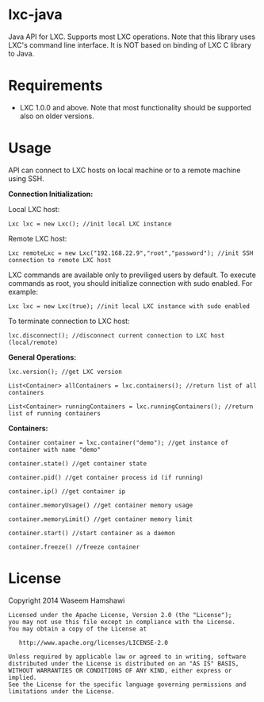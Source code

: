 lxc-java
========

Java API for LXC.
Supports most LXC operations.
Note that this library uses LXC's command line interface. It is NOT based on binding of LXC C library to Java.

Requirements
========

- LXC 1.0.0 and above. Note that most functionality should be supported also on older versions.

Usage
========

API can connect to LXC hosts on local machine or to a remote machine using SSH.

**Connection Initialization:**

Local LXC host:

	Lxc lxc = new Lxc(); //init local LXC instance

Remote LXC host:

	Lxc remoteLxc = new Lxc("192.168.22.9","root","password"); //init SSH connection to remote LXC host

LXC commands are available only to previliged users by default. To execute commands as root, you should initialize connection with sudo enabled. For example:

	Lxc lxc = new Lxc(true); //init local LXC instance with sudo enabled
	
To terminate connection to LXC host:

	lxc.disconnect(); //disconnect current connection to LXC host (local/remote)

**General Operations:**

	lxc.version(); //get LXC version

	List<Container> allContainers = lxc.containers(); //return list of all containers

	List<Container> runningContainers = lxc.runningContainers(); //return list of running containers

**Containers:**

	Container container = lxc.container("demo"); //get instance of container with name "demo"
	
	container.state() //get container state
	
	container.pid() //get container process id (if running)
	
	container.ip() //get container ip
	
	container.memoryUsage() //get container memory usage
	
	container.memoryLimit() //get container memory limit
	
	container.start() //start container as a daemon
	
	container.freeze() //freeze container
	
	
License
========

Copyright 2014 Waseem Hamshawi

	Licensed under the Apache License, Version 2.0 (the "License");
	you may not use this file except in compliance with the License.
	You may obtain a copy of the License at
	
	   http://www.apache.org/licenses/LICENSE-2.0
	
	Unless required by applicable law or agreed to in writing, software
	distributed under the License is distributed on an "AS IS" BASIS,
	WITHOUT WARRANTIES OR CONDITIONS OF ANY KIND, either express or implied.
	See the License for the specific language governing permissions and
	limitations under the License.